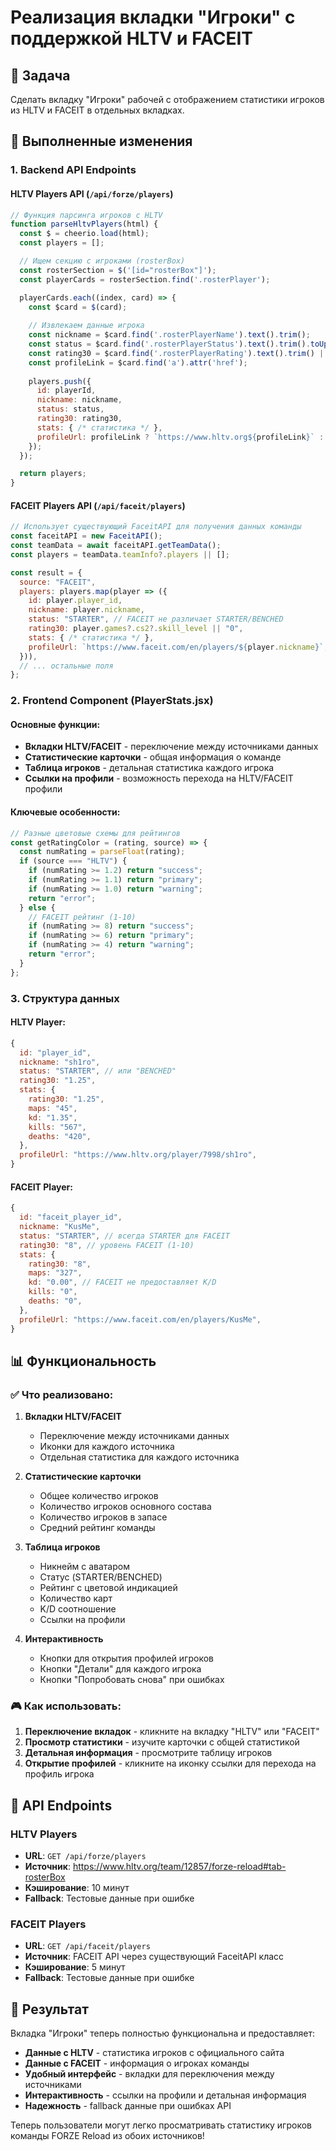 # Реализация вкладки "Игроки" с поддержкой HLTV и FACEIT

## 🎯 Задача
Сделать вкладку "Игроки" рабочей с отображением статистики игроков из HLTV и FACEIT в отдельных вкладках.

## 🔧 Выполненные изменения

### 1. **Backend API Endpoints**

#### HLTV Players API (`/api/forze/players`)
```javascript
// Функция парсинга игроков с HLTV
function parseHltvPlayers(html) {
  const $ = cheerio.load(html);
  const players = [];

  // Ищем секцию с игроками (rosterBox)
  const rosterSection = $('[id="rosterBox"]');
  const playerCards = rosterSection.find('.rosterPlayer');

  playerCards.each((index, card) => {
    const $card = $(card);
    
    // Извлекаем данные игрока
    const nickname = $card.find('.rosterPlayerName').text().trim();
    const status = $card.find('.rosterPlayerStatus').text().trim().toUpperCase();
    const rating30 = $card.find('.rosterPlayerRating').text().trim() || "0.00";
    const profileLink = $card.find('a').attr('href');
    
    players.push({
      id: playerId,
      nickname: nickname,
      status: status,
      rating30: rating30,
      stats: { /* статистика */ },
      profileUrl: profileLink ? `https://www.hltv.org${profileLink}` : null,
    });
  });

  return players;
}
```

#### FACEIT Players API (`/api/faceit/players`)
```javascript
// Использует существующий FaceitAPI для получения данных команды
const faceitAPI = new FaceitAPI();
const teamData = await faceitAPI.getTeamData();
const players = teamData.teamInfo?.players || [];

const result = {
  source: "FACEIT",
  players: players.map(player => ({
    id: player.player_id,
    nickname: player.nickname,
    status: "STARTER", // FACEIT не различает STARTER/BENCHED
    rating30: player.games?.cs2?.skill_level || "0",
    stats: { /* статистика */ },
    profileUrl: `https://www.faceit.com/en/players/${player.nickname}`,
  })),
  // ... остальные поля
};
```

### 2. **Frontend Component (PlayerStats.jsx)**

#### Основные функции:
- **Вкладки HLTV/FACEIT** - переключение между источниками данных
- **Статистические карточки** - общая информация о команде
- **Таблица игроков** - детальная статистика каждого игрока
- **Ссылки на профили** - возможность перехода на HLTV/FACEIT профили

#### Ключевые особенности:
```javascript
// Разные цветовые схемы для рейтингов
const getRatingColor = (rating, source) => {
  const numRating = parseFloat(rating);
  if (source === "HLTV") {
    if (numRating >= 1.2) return "success";
    if (numRating >= 1.1) return "primary";
    if (numRating >= 1.0) return "warning";
    return "error";
  } else {
    // FACEIT рейтинг (1-10)
    if (numRating >= 8) return "success";
    if (numRating >= 6) return "primary";
    if (numRating >= 4) return "warning";
    return "error";
  }
};
```

### 3. **Структура данных**

#### HLTV Player:
```javascript
{
  id: "player_id",
  nickname: "sh1ro",
  status: "STARTER", // или "BENCHED"
  rating30: "1.25",
  stats: {
    rating30: "1.25",
    maps: "45",
    kd: "1.35",
    kills: "567",
    deaths: "420",
  },
  profileUrl: "https://www.hltv.org/player/7998/sh1ro",
}
```

#### FACEIT Player:
```javascript
{
  id: "faceit_player_id",
  nickname: "KusMe",
  status: "STARTER", // всегда STARTER для FACEIT
  rating30: "8", // уровень FACEIT (1-10)
  stats: {
    rating30: "8",
    maps: "327",
    kd: "0.00", // FACEIT не предоставляет K/D
    kills: "0",
    deaths: "0",
  },
  profileUrl: "https://www.faceit.com/en/players/KusMe",
}
```

## 📊 Функциональность

### ✅ Что реализовано:

1. **Вкладки HLTV/FACEIT**
   - Переключение между источниками данных
   - Иконки для каждого источника
   - Отдельная статистика для каждого источника

2. **Статистические карточки**
   - Общее количество игроков
   - Количество игроков основного состава
   - Количество игроков в запасе
   - Средний рейтинг команды

3. **Таблица игроков**
   - Никнейм с аватаром
   - Статус (STARTER/BENCHED)
   - Рейтинг с цветовой индикацией
   - Количество карт
   - K/D соотношение
   - Ссылки на профили

4. **Интерактивность**
   - Кнопки для открытия профилей игроков
   - Кнопки "Детали" для каждого игрока
   - Кнопки "Попробовать снова" при ошибках

### 🎮 Как использовать:

1. **Переключение вкладок** - кликните на вкладку "HLTV" или "FACEIT"
2. **Просмотр статистики** - изучите карточки с общей статистикой
3. **Детальная информация** - просмотрите таблицу игроков
4. **Открытие профилей** - кликните на иконку ссылки для перехода на профиль игрока

## 🔄 API Endpoints

### HLTV Players
- **URL**: `GET /api/forze/players`
- **Источник**: https://www.hltv.org/team/12857/forze-reload#tab-rosterBox
- **Кэширование**: 10 минут
- **Fallback**: Тестовые данные при ошибке

### FACEIT Players
- **URL**: `GET /api/faceit/players`
- **Источник**: FACEIT API через существующий FaceitAPI класс
- **Кэширование**: 5 минут
- **Fallback**: Тестовые данные при ошибке

## 🎉 Результат

Вкладка "Игроки" теперь полностью функциональна и предоставляет:

- **Данные с HLTV** - статистика игроков с официального сайта
- **Данные с FACEIT** - информация о игроках команды
- **Удобный интерфейс** - вкладки для переключения между источниками
- **Интерактивность** - ссылки на профили и детальная информация
- **Надежность** - fallback данные при ошибках API

Теперь пользователи могут легко просматривать статистику игроков команды FORZE Reload из обоих источников!

